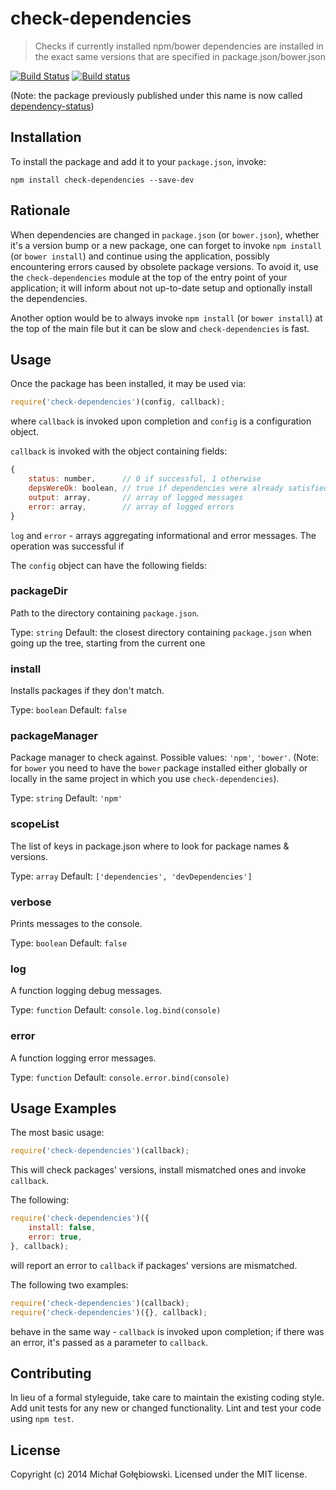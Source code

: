 # check-dependencies

> Checks if currently installed npm/bower dependencies are installed in the exact same versions that are specified in package.json/bower.json

[![Build Status](https://travis-ci.org/mzgol/check-dependencies.svg?branch=master)](https://travis-ci.org/mzgol/check-dependencies)
[![Build status](https://ci.appveyor.com/api/projects/status/a4cok143mjmi0hk3/branch/master)](https://ci.appveyor.com/project/mzgol/check-dependencies)

(Note: the package previously published under this name is now called [dependency-status](https://www.npmjs.org/package/dependency-status))

## Installation

To install the package and add it to your `package.json`, invoke:

```shell
npm install check-dependencies --save-dev
```

## Rationale

When dependencies are changed in `package.json` (or `bower.json`), whether it's a version bump or a new package, one can forget to invoke `npm install` (or `bower install`) and continue using the application, possibly encountering errors caused by obsolete package versions. To avoid it, use the `check-dependencies` module at the top of the entry point of your application; it will inform about not up-to-date setup and optionally install the dependencies.
 
Another option would be to always invoke `npm install` (or `bower install`) at the top of the main file but it can be slow and `check-dependencies` is fast.

## Usage

Once the package has been installed, it may be used via:

```js
require('check-dependencies')(config, callback);
```
where `callback` is invoked upon completion and `config` is a configuration object.

`callback` is invoked with the object containing fields:
```js
{
    status: number,      // 0 if successful, 1 otherwise
    depsWereOk: boolean, // true if dependencies were already satisfied
    output: array,       // array of logged messages
    error: array,        // array of logged errors
}
```
 `log` and `error` - arrays aggregating informational and error
messages. The operation was successful if

The `config` object can have the following fields:

### packageDir

Path to the directory containing `package.json`.

Type: `string`
Default: the closest directory containing `package.json` when going up the tree, starting from the current one

### install

Installs packages if they don't match.

Type: `boolean`
Default: `false`

### packageManager

Package manager to check against. Possible values: `'npm'`, `'bower'`. (Note: for `bower` you need to have the `bower` package installed either globally or locally in the same project in which you use `check-dependencies`).

Type: `string`
Default: `'npm'`

### scopeList

The list of keys in package.json where to look for package names & versions.

Type: `array`
Default: `['dependencies', 'devDependencies']`

### verbose

Prints messages to the console.

Type: `boolean`
Default: `false`

### log

A function logging debug messages.

Type: `function`
Default: `console.log.bind(console)`

### error

A function logging error messages.

Type: `function`
Default: `console.error.bind(console)`

## Usage Examples

The most basic usage:
```js
require('check-dependencies')(callback);
```
This will check packages' versions, install mismatched ones and invoke `callback`.

The following:
```js
require('check-dependencies')({
    install: false,
    error: true,
}, callback);
```
will report an error to `callback` if packages' versions are mismatched.

The following two examples:
```js
require('check-dependencies')(callback);
require('check-dependencies')({}, callback);
```
behave in the same way - `callback` is invoked upon completion; if there was an error, it's passed as a parameter to `callback`.

## Contributing
In lieu of a formal styleguide, take care to maintain the existing coding style. Add unit tests for any new or changed functionality. Lint and test your code using `npm test`.

## License
Copyright (c) 2014 Michał Gołębiowski. Licensed under the MIT license.
